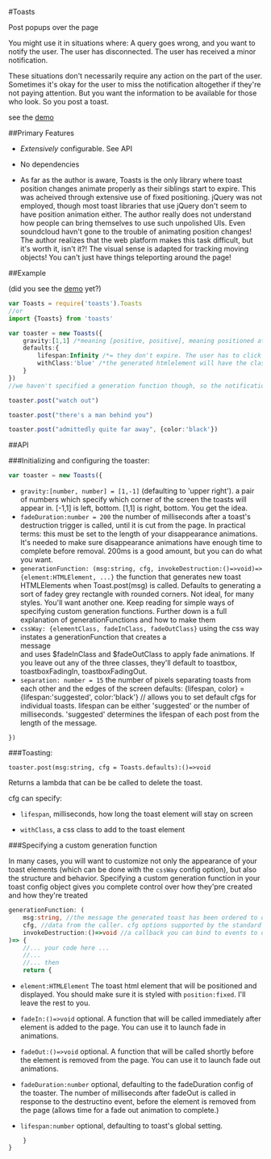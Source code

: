 #Toasts

Post popups over the page

You might use it in situations where: A query goes wrong, and you want to notify the user. The user has disconnected. The user has received a minor notification.

These situations don't necessarily require any action on the part of the user. Sometimes it's okay for the user to miss the notification altogether if they're not paying attention. But you want the information to be available for those who look. So you post a toast.

see the [demo](http://makopool.com/toasts/demo.html)

##Primary Features

* _Extensively_ configurable. See API

* No dependencies

* As far as the author is aware, Toasts is the only library where toast position changes animate properly as their siblings start to expire. This was acheived through extensive use of fixed positioning. jQuery was not employed, though most toast libraries that use jQuery don't seem to have position animation either. The author really does not understand how people can bring themselves to use such unpolished UIs. Even soundcloud havn't gone to the trouble of animating position changes! The author realizes that the web platform makes this task difficult, but it's worth it, isn't it?! The visual sense is adapted for tracking moving objects! You can't just have things teleporting around the page!


##Example

(did you see the [demo](http://makopool.com/toasts/demo.html) yet?)

```typescript
var Toasts = require('toasts').Toasts
//or
import {Toasts} from 'toasts'

var toaster = new Toasts({
	gravity:[1,1] /*meaning [positive, positive], meaning positioned at the bottom right corner of the screen*/,
	defaults:{
		lifespan:Infinity /*= they don't expire. The user has to click on them*/,
		withClass:'blue' /*the generated htmlelement will have the class 'blue' attached to it. It might make the background blue. It might just show a blue dot. That's down to the generation function.*/
	}
})
//we haven't specified a generation function though, so the notifications will have the default look. You probably don't want that. You're probably not so lazy or tasteless as to just use whatever is there instead of specifying your own look and structure. In this case you should probably take a look at the generation API below.

toaster.post("watch out")

toaster.post("there's a man behind you")

toaster.post("admittedly quite far away", {color:'black'})
```

##API


###Initializing and configuring the toaster:

```typescript
var toaster = new Toasts({
```

*	`gravity:[number, number] = [1,-1]` (defaulting to 'upper right'). a pair of numbers which specify which corner of the screen the toasts will appear in. [-1,1] is left, bottom. [1,1] is right, bottom. You get the idea.
*	`fadeDuration:number = 200` the number of milliseconds after a toast's destruction trigger is called, until it is cut from the page. In practical terms: this must be set to the length of your disappearance animations. It's needed to make sure disappearance animations have enough time to complete before removal. 200ms is a good amount, but you can do what you want.
*	`generationFunction: (msg:string, cfg, invokeDestruction:()=>void)=> {element:HTMLElement, ...}` the function that generates new toast HTMLElements when Toast.post(msg) is called. Defaults to generating a sort of fadey grey rectangle with rounded corners. Not ideal, for many styles. You'll want another one. Keep reading for simple ways of specifying custom generation functions. Further down is a full explanation of generationFunctions and how to make them
*	`cssWay: {elementClass, fadeInClass, fadeOutClass}` using the css way instates a generationFunction that creates a <div class="$elementClass"><span>message</span></div> and uses $fadeInClass and $fadeOutClass to apply fade animations. If you leave out any of the three classes, they'll default to toastbox, toastboxFadingIn, toastboxFadingOut.
*	`separation: number = 15` the number of pixels separating toasts from each other and the edges of the screen
	defaults: {lifespan, color} = {lifespan:'suggested', color:'black'} // allows you to set default cfgs for individual toasts. lifespan can be either 'suggested' or the number of milliseconds. 'suggested' determines the lifespan of each post from the length of the message.

```
})
```



###Toasting:
```
toaster.post(msg:string, cfg = Toasts.defaults):()=>void
```
Returns a lambda that can be be called to delete the toast.

cfg can specify:

* `lifespan`, milliseconds, how long the toast element will stay on screen

* `withClass`, a css class to add to the toast element



###Specifying a custom generation function

In many cases, you will want to customize not only the appearance of your toast elements (which can be done with the `cssWay` config option), but also the structure and behavior. Specifying a custom generation function in your toast config object gives you complete control over how they'pre created and how they're treated

```typescript
generationFunction: (
	msg:string, //the message the generated toast has been ordered to display
	cfg, //data from the caller. cfg options supported by the standard API don't require a custom generationFunction to pay attention to them, but you might like to add extra members.
	invokeDestruction:()=>void //a callback you can bind to events to dismiss the toast,. For instance, the default generationFunction implementations bind invokeDestruction to the element's click event.
)=> {
	//... your code here ...
	//...
	//... then
	return {
```

*	`element:HTMLElement` The toast html element that will be positioned and displayed. You should make sure it is styled with `position:fixed`. I'll leave the rest to you.

*	`fadeIn:()=>void` optional. A function that will be called immediately after element is added to the page. You can use it to launch fade in animations.

*	`fadeOut:()=>void` optional. A function that will be called shortly before the element is removed from the page. You can use it to launch fade out animations.

*	`fadeDuration:number` optional, defaulting to the fadeDuration config of the toaster. The number of milliseconds after fadeOut is called in response to the destructino event, before the element is removed from the page (allows time for a fade out animation to complete.)

*	`lifespan:number` optional, defaulting to toast's global setting.

```
	}
}
```
